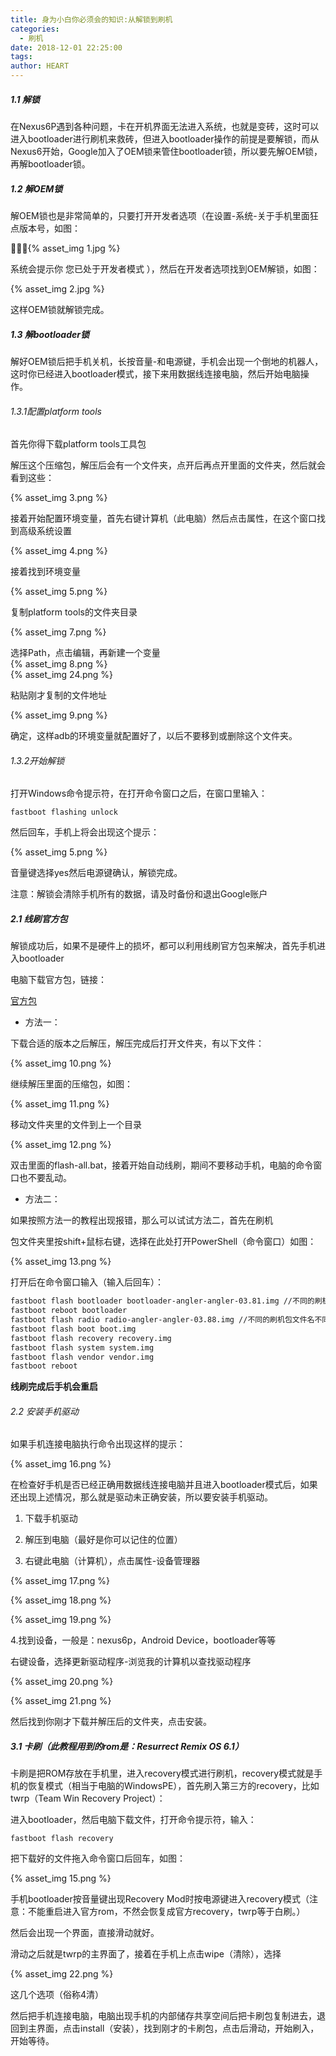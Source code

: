 ```yaml
---
title: 身为小白你必须会的知识:从解锁到刷机
categories:
  - 刷机
date: 2018-12-01 22:25:00
tags:
author: HEART
---
```


##### 1.1 解锁

在Nexus6P遇到各种问题，卡在开机界面无法进入系统，也就是变砖，这时可以进入bootloader进行刷机来救砖，但进入bootloader操作的前提是要解锁，而从Nexus6开始，Google加入了OEM锁来管住bootloader锁，所以要先解OEM锁，再解bootloader锁。

##### 1.2 解OEM锁

解OEM锁也是非常简单的，只要打开开发者选项（在设置-系统-关于手机里面狂点版本号，如图：

{% asset_img 1.jpg %}

系统会提示你 您已处于开发者模式 ），然后在开发者选项找到OEM解锁，如图：

{% asset_img 2.jpg %}

这样OEM锁就解锁完成。

##### 1.3 解bootloader锁

解好OEM锁后把手机关机，长按音量-和电源键，手机会出现一个倒地的机器人，这时你已经进入bootloader模式，接下来用数据线连接电脑，然后开始电脑操作。

###### 1.3.1配置platform tools

首先你得下载platform tools工具包

解压这个压缩包，解压后会有一个文件夹，点开后再点开里面的文件夹，然后就会看到这些：

{% asset_img 3.png %}

接着开始配置环境变量，首先右键计算机（此电脑）然后点击属性，在这个窗口找到高级系统设置

{% asset_img 4.png %}

接着找到环境变量

{% asset_img 5.png %}

复制platform tools的文件夹目录

{% asset_img 7.png %}

选择Path，点击编辑，再新建一个变量  
{% asset_img 8.png %}  
{% asset_img 24.png %}

粘贴刚才复制的文件地址

{% asset_img 9.png %}

确定，这样adb的环境变量就配置好了，以后不要移到或删除这个文件夹。

###### 1.3.2开始解锁

打开Windows命令提示符，在打开命令窗口之后，在窗口里输入：

    fastboot flashing unlock

然后回车，手机上将会出现这个提示：

{% asset_img 5.png %}

音量键选择yes然后电源键确认，解锁完成。

注意：解锁会清除手机所有的数据，请及时备份和退出Google账户

##### 2.1 线刷官方包

解锁成功后，如果不是硬件上的损坏，都可以利用线刷官方包来解决，首先手机进入bootloader

电脑下载官方包，链接：

[官方包](https://developers.google.cn/android/images)

* 方法一：

下载合适的版本之后解压，解压完成后打开文件夹，有以下文件：

{% asset_img 10.png %}

继续解压里面的压缩包，如图：

{% asset_img 11.png %}

移动文件夹里的文件到上一个目录

{% asset_img 12.png %}

双击里面的flash-all.bat，接着开始自动线刷，期间不要移动手机，电脑的命令窗口也不要乱动。

* 方法二：

如果按照方法一的教程出现报错，那么可以试试方法二，首先在刷机

包文件夹里按shift+鼠标右键，选择在此处打开PowerShell（命令窗口）如图：

{% asset_img 13.png %}

打开后在命令窗口输入（输入后回车）：

~~~bash
fastboot flash bootloader bootloader-angler-angler-03.81.img //不同的刷机包文件名不同)
fastboot reboot bootloader
fastboot flash radio radio-angler-angler-03.88.img //不同的刷机包文件名不同
fastboot flash boot boot.img
fastboot flash recovery recovery.img
fastboot flash system system.img
fastboot flash vendor vendor.img
fastboot reboot
~~~

**线刷完成后手机会重启**

###### 2.2 安装手机驱动

如果手机连接电脑执行命令出现这样的提示：

{% asset_img 16.png %}

在检查好手机是否已经正确用数据线连接电脑并且进入bootloader模式后，如果还出现上述情况，那么就是驱动未正确安装，所以要安装手机驱动。

1.  下载手机驱动

2.  解压到电脑（最好是你可以记住的位置）

3.  右键此电脑（计算机），点击属性-设备管理器

{% asset_img 17.png %}

{% asset_img 18.png %}

{% asset_img 19.png %}

4.找到设备，一般是：nexus6p，Android Device，bootloader等等

右键设备，选择更新驱动程序-浏览我的计算机以查找驱动程序

{% asset_img 20.png %}

{% asset_img 21.png %}

然后找到你刚才下载并解压后的文件夹，点击安装。

##### 3.1 卡刷（此教程用到的rom是：Resurrect Remix OS 6.1）

卡刷是把ROM存放在手机里，进入recovery模式进行刷机，recovery模式就是手机的恢复模式（相当于电脑的WindowsPE），首先刷入第三方的recovery，比如twrp（Team
Win Recovery Project）：

进入bootloader，然后电脑下载文件，打开命令提示符，输入：

    fastboot flash recovery

把下载好的文件拖入命令窗口后回车，如图：

{% asset_img 15.png %}

手机bootloader按音量键出现Recovery
Mod时按电源键进入recovery模式（注意：不能重启进入官方rom，不然会恢复成官方recovery，twrp等于白刷。）

然后会出现一个界面，直接滑动就好。

滑动之后就是twrp的主界面了，接着在手机上点击wipe（清除），选择

{% asset_img 22.png %}

这几个选项（俗称4清）

然后把手机连接电脑，电脑出现手机的内部储存共享空间后把卡刷包复制进去，退回到主界面，点击install（安装），找到刚才的卡刷包，点击后滑动，开始刷入，开始等待。
